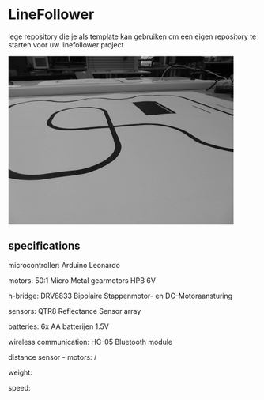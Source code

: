 # LineFollower

lege repository die je als template kan gebruiken om een eigen repository te starten voor uw linefollower project

![A description of my image](images/empty.png)

  
## specifications

microcontroller: Arduino Leonardo

motors: 50:1 Micro Metal gearmotors HPB 6V

h-bridge: 	DRV8833 Bipolaire Stappenmotor- en DC-Motoraansturing

sensors: QTR8 Reflectance Sensor array 

batteries: 6x AA batterijen 1.5V

wireless communication: 	HC-05 Bluetooth module

distance sensor - motors: /

weight:

speed: 

